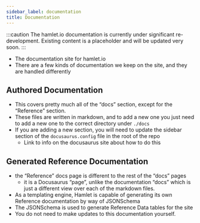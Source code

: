 ```yaml
---
sidebar_label: documentation
title: Documentation
---
```

:::caution
The hamlet.io documentation is currently under significant re-development. Existing content is a placeholder and will be updated very soon.
:::

* The documentation site for hamlet.io
* There are a few kinds of documentation we keep on the site, and they are handled differently

## Authored Documentation

* This covers pretty much all of the “docs” section, except for the “Reference” section.
* These files are written in markdown, and to add a new one you just need to add a new one to the correct directory under `./docs`
* If you are adding a new section, you will need to update the sidebar section of the `docusaurus.config` file in the root of the repo
  * Link to info on the docusaurus site about how to do this

## Generated Reference Documentation

* the “Reference” docs page is different to the rest of the “docs” pages
  * it is a Docusaurus “page”, unlike the documentation “docs” which is just a different view over each of the markdown files.
* As a templating engine, Hamlet is capable of generating its own Reference documentation by way of JSONSchema
* The JSONSchema is used to generate Reference Data tables for the site
* You do not need to make updates to this documentation yourself.
